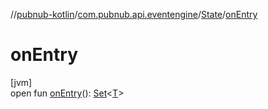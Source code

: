 //[pubnub-kotlin](../../../index.md)/[com.pubnub.api.eventengine](../index.md)/[State](index.md)/[onEntry](on-entry.md)

# onEntry

[jvm]\
open fun [onEntry](on-entry.md)(): [Set](https://kotlinlang.org/api/latest/jvm/stdlib/kotlin.collections/-set/index.html)&lt;[T](index.md)&gt;
